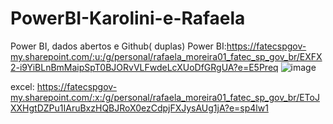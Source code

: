 # PowerBI-Karolini-e-Rafaela
Power BI, dados abertos e Github( duplas) 
Power BI:https://fatecspgov-my.sharepoint.com/:u:/g/personal/rafaela_moreira01_fatec_sp_gov_br/EXFX2-i9YiBLnBmMaipSpT0BJORvVLFwdeLcXUoDfGRgUA?e=E5Preq
![image](https://github.com/user-attachments/assets/a7d63ab7-4902-4344-92ef-35db07a4f65e)

excel: https://fatecspgov-my.sharepoint.com/:x:/g/personal/rafaela_moreira01_fatec_sp_gov_br/EToJXXHgtDZPu1IAruBxzHQBJRoX0ezCdpjFXJysAUg1jA?e=sp4lw1
